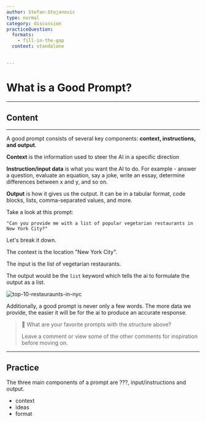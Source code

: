 ```yaml
---
author: Stefan-Stojanovic
type: normal
category: discussion
practiceQuestion:
  formats:
    - fill-in-the-gap
  context: standalone
 

---
```


# What is a Good Prompt?

---

## Content

---

A good prompt consists of several key components: **context, instructions, and output**.

**Context** is the information used to steer the AI in a specific direction

**Instruction/input data** is what you want the AI to do. For example - answer a question, evaluate an equation, say a joke, write an essay, determine differences between x and y, and so on.

**Output** is how it gives us the output. It can be in a tabular format, code blocks, lists, comma-separated values, and more.

Take a look at this prompt:
```plain-text
"Can you provide me with a list of popular vegetarian restaurants in New York City?"
```

Let's break it down.

The context is the location "New York City".

The input is the list of vegetarian restaurants.

The output would be the `list` keyword which tells the ai to formulate the output as a list.

![top-10-restauraunts-in-nyc](https://img.enkipro.com/ad454511021ab6e378ce82c124925f96.png)

Additionally, a good prompt is never only a few words. The more data we provide, the easier it will be for the ai to produce an accurate response.

> 💬 What are your favorite prompts with the structure above?
> 
> Leave a comment or view some of the other comments for inspiration before moving on.


---

## Practice 

The three main components of a prompt are ???, input/instructions and output.

- context
- ideas
- format